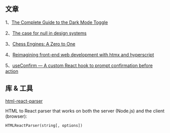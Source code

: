 ## 文章
1、[The Complete Guide to the Dark Mode Toggle](https://ryanfeigenbaum.com/dark-mode/)

2、[The case for null in design systems](https://adhocteam.us/2022/07/05/null-in-design-systems/)

3、[Chess Engines: A Zero to One](https://www.chessengines.org/)

4、[Reimagining front-end web development with htmx and hyperscript](https://nomadiq.hashnode.dev/reimagining-front-end-web-development-with-htmx-and-hyperscript)

5、[useConfirm — A custom React hook to prompt confirmation before action](https://medium.com/@kch062522/useconfirm-a-custom-react-hook-to-prompt-confirmation-before-action-f4cb746ebd4e)
## 库 & 工具

[html-react-parser](https://github.com/remarkablemark/html-react-parser)

HTML to React parser that works on both the server (Node.js) and the client (browser):
```
HTMLReactParser(string[, options])
```